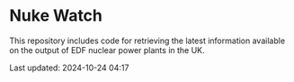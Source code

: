 # Nuke Watch

This repository includes code for retrieving the latest information available on the output of EDF nuclear power plants in the UK.

Last updated: 2024-10-24 04:17